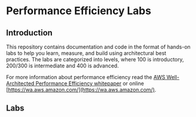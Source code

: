 # Performance Efficiency Labs

## Introduction

This repository contains documentation and code in the format of hands-on labs to help you learn, measure, and build using architectural best practices. The labs are categorized into levels, where 100 is introductory, 200/300 is intermediate and 400 is advanced.

For more information about performance efficiency read the [AWS Well-Architected Performance Efficiency whitepaper](https://d1.awsstatic.com/whitepapers/architecture/AWS-Performance-Efficiency-Pillar.pdf) or online [https://wa.aws.amazon.com/](https://wa.aws.amazon.com/).

## Labs
